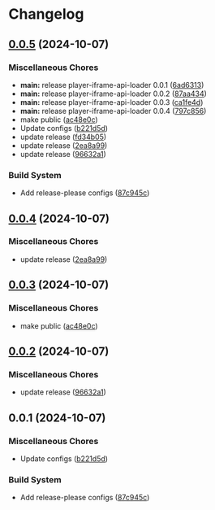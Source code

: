 # Changelog

## [0.0.5](https://github.com/kinescope/player-iframe-api-loader/compare/v0.0.4...v0.0.5) (2024-10-07)


### Miscellaneous Chores

* **main:** release player-iframe-api-loader 0.0.1 ([6ad6313](https://github.com/kinescope/player-iframe-api-loader/commit/6ad63130eb3fdcebfa67ca11df931c3844a0a5c9))
* **main:** release player-iframe-api-loader 0.0.2 ([87aa434](https://github.com/kinescope/player-iframe-api-loader/commit/87aa4345dcb8437c2b3973669803fe79ce6a9e19))
* **main:** release player-iframe-api-loader 0.0.3 ([ca1fe4d](https://github.com/kinescope/player-iframe-api-loader/commit/ca1fe4d4bc58be726c26eaa9176a1f6fdf3365ec))
* **main:** release player-iframe-api-loader 0.0.4 ([797c856](https://github.com/kinescope/player-iframe-api-loader/commit/797c856854c0fb483bf5a4746779ab46280e16b8))
* make public ([ac48e0c](https://github.com/kinescope/player-iframe-api-loader/commit/ac48e0c4d34b0d12018214630937824aa8e3809a))
* Update configs ([b221d5d](https://github.com/kinescope/player-iframe-api-loader/commit/b221d5dd6608f90823ab65c8448375312e181a69))
* update release ([fd34b05](https://github.com/kinescope/player-iframe-api-loader/commit/fd34b05b701b1a4eb42c81d38e00d5e7b326aa50))
* update release ([2ea8a99](https://github.com/kinescope/player-iframe-api-loader/commit/2ea8a9950ca354878e965b66fd03ff47d9b9a13a))
* update release ([96632a1](https://github.com/kinescope/player-iframe-api-loader/commit/96632a1702f03d68ae612b8e3281670adad345e5))


### Build System

* Add release-please configs ([87c945c](https://github.com/kinescope/player-iframe-api-loader/commit/87c945c5abc047a54e4944868755ca97d9aac8aa))

## [0.0.4](https://github.com/kinescope/player-iframe-api-loader/compare/player-iframe-api-loader-v0.0.3...player-iframe-api-loader-v0.0.4) (2024-10-07)


### Miscellaneous Chores

* update release ([2ea8a99](https://github.com/kinescope/player-iframe-api-loader/commit/2ea8a9950ca354878e965b66fd03ff47d9b9a13a))

## [0.0.3](https://github.com/kinescope/player-iframe-api-loader/compare/player-iframe-api-loader-v0.0.2...player-iframe-api-loader-v0.0.3) (2024-10-07)


### Miscellaneous Chores

* make public ([ac48e0c](https://github.com/kinescope/player-iframe-api-loader/commit/ac48e0c4d34b0d12018214630937824aa8e3809a))

## [0.0.2](https://github.com/kinescope/player-iframe-api-loader/compare/player-iframe-api-loader-v0.0.1...player-iframe-api-loader-v0.0.2) (2024-10-07)


### Miscellaneous Chores

* update release ([96632a1](https://github.com/kinescope/player-iframe-api-loader/commit/96632a1702f03d68ae612b8e3281670adad345e5))

## 0.0.1 (2024-10-07)


### Miscellaneous Chores

* Update configs ([b221d5d](https://github.com/kinescope/player-iframe-api-loader/commit/b221d5dd6608f90823ab65c8448375312e181a69))


### Build System

* Add release-please configs ([87c945c](https://github.com/kinescope/player-iframe-api-loader/commit/87c945c5abc047a54e4944868755ca97d9aac8aa))
